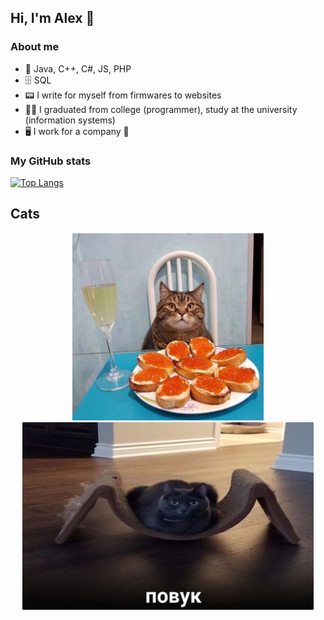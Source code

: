 ## Hi, I'm Alex 👋
### About me
- 💞 Java, C++, C#, JS, PHP
- 🗄 SQL
- 📟 I write for myself from firmwares to websites
- 👨‍🎓‍ I graduated from college (programmer), study at the university (information systems)
- 🖥 I work for a company
🗽
### My GitHub stats
[![Top Langs](https://github-readme-stats.vercel.app/api/top-langs/?username=cucumberMahach&layout=compact)](https://github.com/anuraghazra/github-readme-stats)
## Cats
<p align="center">
  <img src="cat.jpg" style="height: 300px"/>
  <img src="cat_povuk.jpg" style="height: 300px" align="top"/>
</p>
